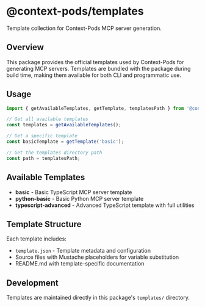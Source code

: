 # @context-pods/templates

Template collection for Context-Pods MCP server generation.

## Overview

This package provides the official templates used by Context-Pods for generating MCP servers. Templates are bundled with the package during build time, making them available for both CLI and programmatic use.

## Usage

```typescript
import { getAvailableTemplates, getTemplate, templatesPath } from '@context-pods/templates';

// Get all available templates
const templates = getAvailableTemplates();

// Get a specific template
const basicTemplate = getTemplate('basic');

// Get the templates directory path
const path = templatesPath;
```

## Available Templates

- **basic** - Basic TypeScript MCP server template
- **python-basic** - Basic Python MCP server template
- **typescript-advanced** - Advanced TypeScript template with full utilities

## Template Structure

Each template includes:

- `template.json` - Template metadata and configuration
- Source files with Mustache placeholders for variable substitution
- README.md with template-specific documentation

## Development

Templates are maintained directly in this package's `templates/` directory.
